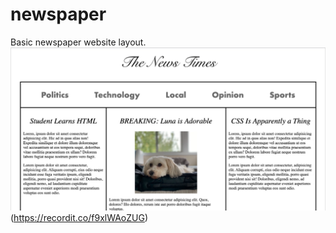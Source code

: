 # newspaper
Basic newspaper website layout.
![Demo video](img/demo.png)(https://recordit.co/f9xlWAoZUG)